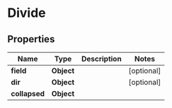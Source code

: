 

# Divide


## Properties

| Name | Type | Description | Notes |
|------------ | ------------- | ------------- | -------------|
|**field** | **Object** |  |  [optional] |
|**dir** | **Object** |  |  [optional] |
|**collapsed** | **Object** |  |  |



